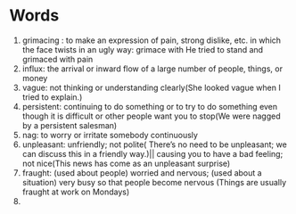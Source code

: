 # Words
1. grimacing : to make an expression of pain, strong dislike, etc. in which the face twists in an ugly way: grimace with He tried to stand and grimaced with pain
2. influx: the arrival or inward flow of a large number of people, things, or money
3. vague: not thinking or understanding clearly(She looked vague when I tried to explain.)
4. persistent: continuing to do something or to try to do something even though it is difficult or other people want you to stop(We were nagged by a persistent salesman)
5. nag: to worry or irritate somebody continuously
6. unpleasant: unfriendly; not polite( There’s no need to be unpleasant; we can discuss this in a friendly way.)|| causing you to have a bad feeling; not nice(This news has come as an unpleasant surprise)
7. fraught: 
(used about people) worried and nervous; (used about a situation) very busy so that people become nervous (Things are usually fraught at work on Mondays)
8.
